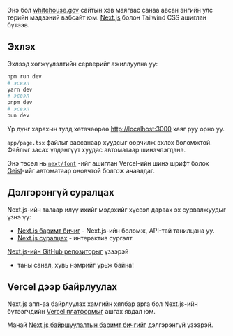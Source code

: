 Энэ бол [whitehouse.gov](https://www.whitehouse.gov) сайтын хэв маягаас санаа
авсан энгийн улс төрийн мэдээний вэбсайт юм. [Next.js](https://nextjs.org)
болон Tailwind CSS ашиглан бүтээв.

## Эхлэх

Эхлээд хөгжүүлэлтийн серверийг ажиллуулна уу:

```bash
npm run dev
# эсвэл
yarn dev
# эсвэл
pnpm dev
# эсвэл
bun dev
```

Үр дүнг харахын тулд хөтөчөөрөө [http://localhost:3000](http://localhost:3000)
хаяг руу орно уу.

`app/page.tsx` файлыг зассанаар хуудсыг өөрчилж эхлэх боломжтой. Файлыг засах
үлдэнгүүт хуудас автоматаар шинэчлэгдэнэ.

Энэ төсөл нь [`next/font`](https://nextjs.org/docs/app/building-your-application/optimizing/fonts)
-ийг ашиглан Vercel-ийн шинэ шрифт болох
[Geist](https://vercel.com/font)-ийг автоматаар оновчтой болгож ачаалдаг.

## Дэлгэрэнгүй суралцах

Next.js-ийн талаар илүү ихийг мэдэхийг хүсвэл дараах эх сурвалжуудыг үзнэ үү:

- [Next.js баримт бичиг](https://nextjs.org/docs) - Next.js-ийн боломж, API-тай
  танилцана уу.
- [Next.js суралцах](https://nextjs.org/learn) - интерактив сургалт.

[Next.js-ийн GitHub репозиторыг](https://github.com/vercel/next.js) үзээрэй
- таны санал, хувь нэмрийг урьж байна!

## Vercel дээр байрлуулах

Next.js апп-аа байрлуулах хамгийн хялбар арга бол Next.js-ийн бүтээгчдийн
[Vercel платформыг](https://vercel.com/new?utm_medium=default-template&filter=next.js&utm_source=create-next-app&utm_campaign=create-next-app-readme)
ашгах явдал юм.

Манай
[Next.js байршуулалтын баримт бичгийг](https://nextjs.org/docs/app/building-your-application/deploying)
дэлгэрэнгүй үзээрэй.
